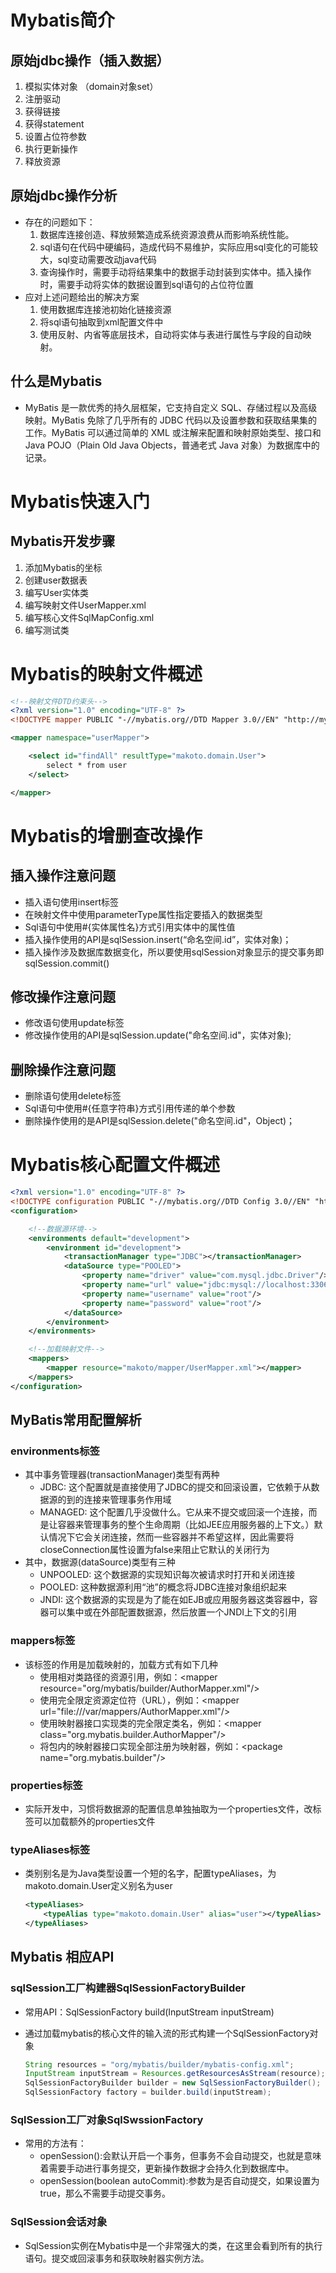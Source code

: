 # Mybatis简介

## 原始jdbc操作（插入数据）

1. 模拟实体对象 （domain对象set）
2. 注册驱动
3. 获得链接
4. 获得statement
5. 设置占位符参数
6. 执行更新操作
7. 释放资源

## 原始jdbc操作分析

* 存在的问题如下：
  1. 数据库连接创造、释放频繁造成系统资源浪费从而影响系统性能。
  2. sql语句在代码中硬编码，造成代码不易维护，实际应用sql变化的可能较大，sql变动需要改动java代码
  3. 查询操作时，需要手动将结果集中的数据手动封装到实体中。插入操作时，需要手动将实体的数据设置到sql语句的占位符位置
* 应对上述问题给出的解决方案
  1. 使用数据库连接池初始化链接资源
  2. 将sql语句抽取到xml配置文件中
  3. 使用反射、内省等底层技术，自动将实体与表进行属性与字段的自动映射。

## 什么是Mybatis

* MyBatis 是一款优秀的持久层框架，它支持自定义 SQL、存储过程以及高级映射。MyBatis 免除了几乎所有的 JDBC 代码以及设置参数和获取结果集的工作。MyBatis 可以通过简单的 XML 或注解来配置和映射原始类型、接口和 Java POJO（Plain Old Java Objects，普通老式 Java 对象）为数据库中的记录。

# Mybatis快速入门

## Mybatis开发步骤

1. 添加Mybatis的坐标
2. 创建user数据表
3. 编写User实体类
4. 编写映射文件UserMapper.xml
5. 编写核心文件SqlMapConfig.xml
6. 编写测试类

# Mybatis的映射文件概述

```xml
<!--映射文件DTD约束头-->
<?xml version="1.0" encoding="UTF-8" ?>
<!DOCTYPE mapper PUBLIC "-//mybatis.org//DTD Mapper 3.0//EN" "http://mybatis.org/dtd/mybatis-3-mapper.dtd">

<mapper namespace="userMapper">

    <select id="findAll" resultType="makoto.domain.User">
        select * from user
    </select>

</mapper>
```

# Mybatis的增删查改操作

## 插入操作注意问题

* 插入语句使用insert标签
* 在映射文件中使用parameterType属性指定要插入的数据类型
* Sql语句中使用#{实体属性名}方式引用实体中的属性值
* 插入操作使用的API是sqlSession.insert(“命名空间.id”，实体对象)；
* 插入操作涉及数据库数据变化，所以要使用sqlSession对象显示的提交事务即sqlSession.commit()

## 修改操作注意问题

* 修改语句使用update标签
* 修改操作使用的API是sqlSession.update("命名空间.id"，实体对象);

## 删除操作注意问题

* 删除语句使用delete标签
* Sql语句中使用#{任意字符串}方式引用传递的单个参数
* 删除操作使用的是API是sqlSession.delete("命名空间.id"，Object)；

# Mybatis核心配置文件概述

``` xml
<?xml version="1.0" encoding="UTF-8" ?>
<!DOCTYPE configuration PUBLIC "-//mybatis.org//DTD Config 3.0//EN" "http://mybatis.org/dtd/mybatis-3-config.dtd">
<configuration>

    <!--数据源环境-->
    <environments default="development">
        <environment id="development">
            <transactionManager type="JDBC"></transactionManager>
            <dataSource type="POOLED">
                <property name="driver" value="com.mysql.jdbc.Driver"/>
                <property name="url" value="jdbc:mysql://localhost:3306/test"/>
                <property name="username" value="root"/>
                <property name="password" value="root"/>
            </dataSource>
        </environment>
    </environments>

    <!--加载映射文件-->
    <mappers>
        <mapper resource="makoto/mapper/UserMapper.xml"></mapper>
    </mappers>
</configuration>
```

## MyBatis常用配置解析

### environments标签

* 其中事务管理器(transactionManager)类型有两种
  * JDBC: 这个配置就是直接使用了JDBC的提交和回滚设置，它依赖于从数据源的到的连接来管理事务作用域
  * MANAGED: 这个配置几乎没做什么。它从来不提交或回滚一个连接，而是让容器来管理事务的整个生命周期（比如JEE应用服务器的上下文。）默认情况下它会关闭连接，然而一些容器并不希望这样，因此需要将closeConnection属性设置为false来阻止它默认的关闭行为
* 其中，数据源(dataSource)类型有三种
  * UNPOOLED: 这个数据源的实现知识每次被请求时打开和关闭连接
  * POOLED: 这种数据源利用“池”的概念将JDBC连接对象组织起来
  * JNDI: 这个数据源的实现是为了能在如EJB或应用服务器这类容器中，容器可以集中或在外部配置数据源，然后放置一个JNDI上下文的引用

### mappers标签

* 该标签的作用是加载映射的，加载方式有如下几种
  * 使用相对类路径的资源引用，例如：\<mapper resource="org/mybatis/builder/AuthorMapper.xml"/>
  * 使用完全限定资源定位符（URL），例如：\<mapper url="file:///var/mappers/AuthorMapper.xml"/>
  * 使用映射器接口实现类的完全限定类名，例如：\<mapper class="org.mybatis.builder.AuthorMapper"/>
  * 将包内的映射器接口实现全部注册为映射器，例如：\<package name="org.mybatis.builder"/>

### properties标签

* 实际开发中，习惯将数据源的配置信息单独抽取为一个properties文件，改标签可以加载额外的properties文件

### typeAliases标签

* 类别别名是为Java类型设置一个短的名字，配置typeAliases，为makoto.domain.User定义别名为user

  ``` xml
  <typeAliases>
      <typeAlias type="makoto.domain.User" alias="user"></typeAlias>
  </typeAliases>
  ```


## Mybatis 相应API

### sqlSession工厂构建器SqlSessionFactoryBuilder

* 常用API：SqlSessionFactory build(InputStream inputStream)

* 通过加载mybatis的核心文件的输入流的形式构建一个SqlSessionFactory对象

  ```java
  String resources = "org/mybatis/builder/mybatis-config.xml";
  InputStream inputStream = Resources.getResourcesAsStream(resource);
  SqlSessionFactoryBuilder builder = new SqlSessionFactoryBuilder();
  SqlSessionFactory factory = builder.build(inputStream);
  ```

### SqlSession工厂对象SqlSwssionFactory

* 常用的方法有：
  * openSession():会默认开启一个事务，但事务不会自动提交，也就是意味着需要手动进行事务提交，更新操作数据才会持久化到数据库中。
  * openSession(boolean autoCommit):参数为是否自动提交，如果设置为true，那么不需要手动提交事务。

### SqlSession会话对象

* SqlSession实例在Mybatis中是一个非常强大的类，在这里会看到所有的执行语句。提交或回滚事务和获取映射器实例方法。
